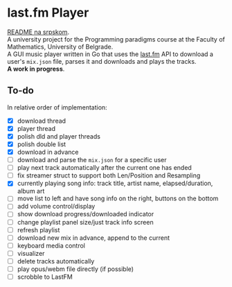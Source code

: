 # last.fm Player
[README na srpskom](README-sr.md). <br>
A university project for the Programming paradigms course at the Faculty of Mathematics, University of Belgrade.<br>
A GUI music player written in Go that uses the [last.fm](https://www.last.fm/) API to download a user's `mix.json` file, parses it and downloads and plays the tracks. <br> **A work in progress**.

## To-do
In relative order of implementation:
- [x] download thread
- [x] player thread 
- [x] polish dld and player threads 
- [x] polish double list 
- [x] download in advance
- [ ] download and parse the `mix.json` for a specific user
- [ ] play next track automatically after the current one has ended
- [ ] fix streamer struct to support both Len/Position and Resampling
- [x] currently playing song info: track title, artist name, elapsed/duration, album art
- [ ] move list to left and have song info on the right, buttons on the bottom
- [ ] add volume control/display
- [ ] show download progress/downloaded indicator
- [ ] change playlist panel size/just track info screen
- [ ] refresh playlist
- [ ] download new mix in advance, append to the current
- [ ] keyboard media control
- [ ] visualizer
- [ ] delete tracks automatically
- [ ] play opus/webm file directly (if possible)
- [ ] scrobble to LastFM
